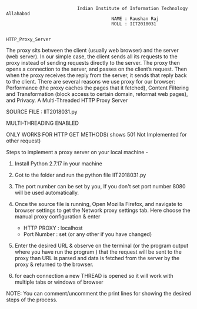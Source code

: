                                Indian Institute of Information Technology Allahabad
                                            NAME : Raushan Raj
                                            ROLL : IIT2018031
                                                               
                                                                HTTP_Proxy_Server
   The proxy sits between the client (usually web browser) and the server (web server).
   In our simple case, the client sends all its requests to the proxy instead of sending 
   requests directly to the server. The proxy then opens a connection to the server, and 
   passes on the client’s request. Then when the proxy receives the reply from the server, 
   it sends that reply back to the client. There are several reasons we use proxy for our 
   browser: Performance (the proxy caches the pages that it fetched), Content Filtering 
   and Transformation (block access to certain domain, reformat web pages), and Privacy.
   A Multi-Threaded HTTP Proxy Server 


   SOURCE FILE : IIT2018031.py

   MULTI-THREADING ENABLED

   ONLY WORKS FOR HTTP GET METHODS( shows 501 Not Implemented for other request)

   Steps to implement a proxy server on your local machine - 

   1) Install Python 2.7.17 in your machine

   2) Got to the folder and run the python file IIT2018031.py

   3) The port number  can be set by you, If you don't set port number 8080 will be used automatically.

   4) Once the source file is running, Open Mozilla Firefox, and navigate to browser settings to get the Network proxy settings tab.  Here choose the manual proxy configuration       & enter

         - HTTP PROXY : localhost
         - Port Number : set (or any other if you have changed)

   5) Enter the desired URL & observe on the terminal (or the program output where you have run the program ) that the request will be sent to the proxy than URL is parsed and         data is fetched  from the server by the proxy & returned to the  browser.

   6) for each connection a new THREAD is opened so it will work with multiple tabs or windows of browser



   NOTE: You can comment/uncomment the print lines for showing the desired steps of the process.



